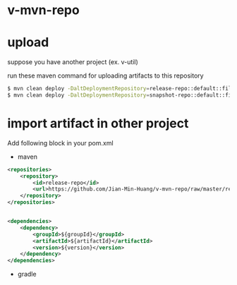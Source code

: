 # v-mvn-repo 

# upload
suppose you have another project (ex. v-util)

run these maven command for uploading artifacts to this repository
```sh
$ mvn clean deploy -DaltDeploymentRepository=release-repo::default::file:~/GitHub/v-mvn-repo/releases
$ mvn clean deploy -DaltDeploymentRepository=snapshot-repo::default::file:~/GitHub/v-mvn-repo/snapshots
```

# import artifact in other project
Add following block in your pom.xml

* maven
```xml
<repositories>
	<repository>
		<id>release-repo</id>
		<url>https://github.com/Jian-Min-Huang/v-mvn-repo/raw/master/releases</url>
	</repository>
</repositories>


<dependencies>
	<dependency>
		<groupId>${groupId}</groupId>
		<artifactId>${artifactId}</artifactId>
		<version>${version}</version>
	</dependency>
</dependencies>
```

* gradle
```groovy

```


